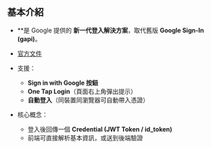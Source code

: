 ## 基本介紹

- **是 Google 提供的 **新一代登入解決方案**，取代舊版 **Google Sign-In (gapi)**。
- [官方文件](https://developers.google.com/identity/gsi/web/guides/overview)
    
- 支援：
    - **Sign in with Google 按鈕**
    - **One Tap Login**（頁面右上角彈出提示）
    - **自動登入**（同裝置同瀏覽器可自動帶入憑證）
        
- 核心概念：
    - 登入後回傳一個 **Credential (JWT Token / id_token)**
    - 前端可直接解析基本資訊，或送到後端驗證